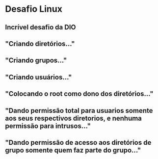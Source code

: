 # Desafio Linux
## Incrível desafio da DIO 

## "Criando diretórios..."

## "Criando grupos..."

## "Criando usuários..."

## "Colocando o root como dono dos diretórios..."

## "Dando permissão total para usuarios somente aos seus respectivos diretorios, e nenhuma permissão para intrusos..."

## "Dando permissão de acesso aos diretórios de grupo somente quem faz parte do grupo..."
